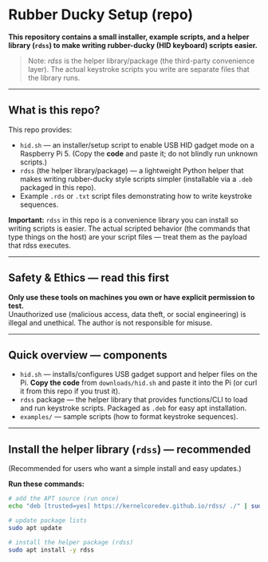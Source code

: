 # Rubber Ducky Setup (repo) 

**This repository contains a small installer, example scripts, and a helper library (`rdss`) to make writing rubber-ducky (HID keyboard) scripts easier.**  
> Note: *rdss* is the helper library/package (the third-party convenience layer). The actual keystroke scripts you write are separate files that the library runs.

---

## What is this repo?
This repo provides:
- `hid.sh` — an installer/setup script to enable USB HID gadget mode on a Raspberry Pi 5. (Copy the **code** and paste it; do not blindly run unknown scripts.)
- `rdss` (the helper library/package) — a lightweight Python helper that makes writing rubber-ducky style scripts simpler (installable via a `.deb` packaged in this repo).
- Example `.rds` or `.txt` script files demonstrating how to write keystroke sequences.

**Important:** `rdss` in this repo is a convenience library you can install so writing scripts is easier. The actual scripted behavior (the commands that type things on the host) are your script files — treat them as the payload that rdss executes.

---

## Safety & Ethics — read this first 
**Only use these tools on machines you own or have explicit permission to test.**  
Unauthorized use (malicious access, data theft, or social engineering) is illegal and unethical. The author is not responsible for misuse.

---

## Quick overview — components
- `hid.sh` — installs/configures USB gadget support and helper files on the Pi. **Copy the code** from `downloads/hid.sh` and paste it into the Pi (or curl it from this repo if you trust it).
- `rdss` package — the helper library that provides functions/CLI to load and run keystroke scripts. Packaged as `.deb` for easy apt installation.
- `examples/` — sample scripts (how to format keystroke sequences).

---

## Install the helper library (`rdss`) — recommended
(Recommended for users who want a simple install and easy updates.)

**Run these commands:**
```bash
# add the APT source (run once)
echo "deb [trusted=yes] https://kernelcoredev.github.io/rdss/ ./" | sudo tee /etc/apt/sources.list.d/rdss.list

# update package lists
sudo apt update

# install the helper package (rdss)
sudo apt install -y rdss
